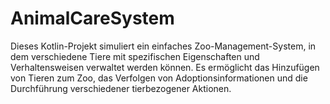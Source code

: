 # AnimalCareSystem
 Dieses Kotlin-Projekt simuliert ein einfaches Zoo-Management-System, in dem verschiedene Tiere mit spezifischen Eigenschaften und Verhaltensweisen verwaltet werden können. Es ermöglicht das Hinzufügen von Tieren zum Zoo, das Verfolgen von Adoptionsinformationen und die Durchführung verschiedener tierbezogener Aktionen.
